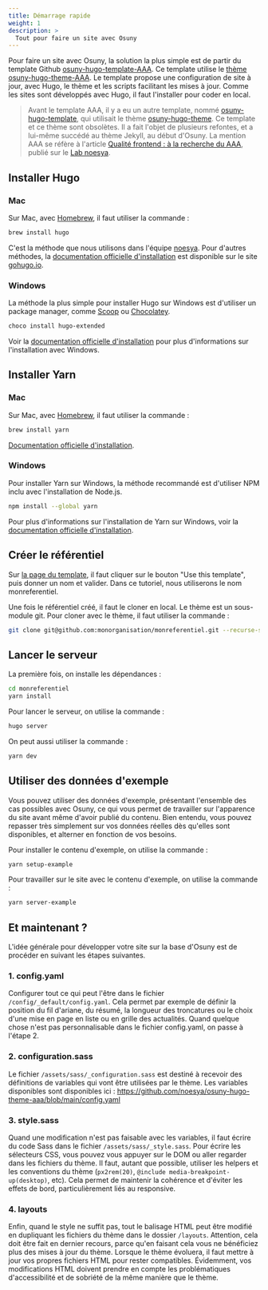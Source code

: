 ```yaml
---
title: Démarrage rapide
weight: 1
description: >
  Tout pour faire un site avec Osuny
---
```


Pour faire un site avec Osuny, la solution la plus simple est de partir du template Github [osuny-hugo-template-AAA](https://github.com/noesya/osuny-hugo-template-AAA).
Ce template utilise le [thème osuny-hugo-theme-AAA](https://github.com/noesya/osuny-hugo-theme-AAA).
Le template propose une configuration de site à jour, avec Hugo, le thème et les scripts facilitant les mises à jour.
Comme les sites sont développés avec Hugo, il faut l'installer pour coder en local.

> Avant le template AAA, il y a eu un autre template, nommé [osuny-hugo-template](https://github.com/noesya/osuny-hugo-template), qui utilisait le thème [osuny-hugo-theme](https://github.com/noesya/osuny-hugo-theme). Ce template et ce thème sont obsolètes. Il a fait l'objet de plusieurs refontes, et a lui-même succédé au thème Jekyll, au début d'Osuny. La mention AAA se réfère à l'article [Qualité frontend : à la recherche du AAA](https://lab.noesya.coop/2022/qualite-front), publié sur le [Lab noesya](https://lab.noesya.coop).

## Installer Hugo

### Mac

Sur Mac, avec [Homebrew](https://brew.sh), il faut utiliser la commande :

```bash
brew install hugo
```

C'est la méthode que nous utilisons dans l'équipe [noesya](https://www.noesya.coop).
Pour d'autres méthodes, la [documentation officielle d'installation](https://gohugo.io/getting-started/installing/) est disponible sur le site [gohugo.io](https://gohugo.io).

### Windows

La méthode la plus simple pour installer Hugo sur Windows est d'utiliser un package manager, comme [Scoop](https://scoop.sh) ou [Chocolatey](https://chocolatey.org).

```bash
choco install hugo-extended
```

Voir la [documentation officielle d'installation](https://gohugo.io/installation/windows/) pour plus d'informations sur l'installation avec Windows.

## Installer Yarn

### Mac

Sur Mac, avec [Homebrew](https://brew.sh), il faut utiliser la commande :

```bash
brew install yarn
```

[Documentation officielle d'installation](https://yarnpkg.com/getting-started/install).

### Windows

Pour installer Yarn sur Windows, la méthode recommandé est d'utiliser NPM inclu avec l'installation de Node.js.

```bash
npm install --global yarn
```

Pour plus d'informations sur l'installation de Yarn sur Windows, voir la [documentation officielle d'installation](https://classic.yarnpkg.com/en/docs/install).

## Créer le référentiel

Sur [la page du template](https://github.com/noesya/osuny-hugo-template-AAA), il faut cliquer sur le bouton "Use this template", puis donner un nom et valider.
Dans ce tutoriel, nous utiliserons le nom monreferentiel.

Une fois le référentiel créé, il faut le cloner en local.
Le thème est un sous-module git.
Pour cloner avec le thème, il faut utiliser la commande :

```bash
git clone git@github.com:monorganisation/monreferentiel.git --recurse-submodules
```

## Lancer le serveur

La première fois, on installe les dépendances :

```bash
cd monreferentiel
yarn install
```

Pour lancer le serveur, on utilise la commande :

```bash
hugo server
```

On peut aussi utiliser la commande :

```bash
yarn dev
```

## Utiliser des données d'exemple

Vous pouvez utiliser des données d'exemple, présentant l'ensemble des cas possibles avec Osuny, ce qui vous permet de travailler sur l'apparence du site avant même d'avoir publié du contenu. Bien entendu, vous pouvez repasser très simplement sur vos données réelles dès qu'elles sont disponibles, et alterner en fonction de vos besoins.

Pour installer le contenu d'exemple, on utilise la commande :

```bash
yarn setup-example
```

Pour travailler sur le site avec le contenu d'exemple, on utilise la commande :

```bash
yarn server-example
```

## Et maintenant ?

L'idée générale pour développer votre site sur la base d'Osuny est de procéder en suivant les étapes suivantes.

### 1. config.yaml

Configurer tout ce qui peut l'être dans le fichier `/config/_default/config.yaml`.
Cela permet par exemple de définir la position du fil d'ariane, du résumé, la longueur des troncatures ou le choix d'une mise en page en liste ou en grille des actualités.
Quand quelque chose n'est pas personnalisable dans le fichier config.yaml, on passe à l'étape 2.

### 2. configuration.sass

Le fichier `/assets/sass/_configuration.sass` est destiné à recevoir des définitions de variables qui vont être utilisées par le thème.
Les variables disponibles sont disponibles ici :
https://github.com/noesya/osuny-hugo-theme-aaa/blob/main/config.yaml

### 3. style.sass

Quand une modification n'est pas faisable avec les variables, il faut écrire du code Sass dans le fichier `/assets/sass/_style.sass`. 
Pour écrire les sélecteurs CSS, vous pouvez vous appuyer sur le DOM ou aller regarder dans les fichiers du thème.
Il faut, autant que possible, utiliser les helpers et les conventions du thème (`px2rem(20)`, `@include media-breakpoint-up(desktop)`, etc).
Cela permet de maintenir la cohérence et d'éviter les effets de bord, particulièrement liés au responsive.

### 4. layouts

Enfin, quand le style ne suffit pas, tout le balisage HTML peut être modifié en dupliquant les fichiers du thème dans le dossier `/layouts`. 
Attention, cela doit être fait en dernier recours, parce qu'en faisant cela vous ne bénéficiez plus des mises à jour du thème.
Lorsque le thème évoluera, il faut mettre à jour vos propres fichiers HTML pour rester compatibles.
Évidemment, vos modifications HTML doivent prendre en compte les problématiques d'accessibilité et de sobriété de la même manière que le thème.